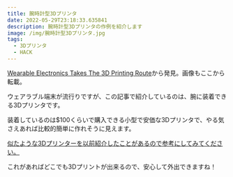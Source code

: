 ```yaml
---
title: 腕時計型3Dプリンタ
date: 2022-05-29T23:18:33.635841
description: 腕時計型3Dプリンタの作例を紹介します
image: /img/腕時計型3Dプリンタ.jpg
tags:
  - 3Dプリンタ
  - HACK
---
```

[Wearable Electronics Takes The 3D Printing Route](https://hackaday.com/2022/05/03/wearable-electronics-takes-the-3d-printing-route/)から発見。画像もここから転載。

ウェアラブル端末が流行りですが、この記事で紹介しているのは、腕に装着できる3Dプリンタです。

装着しているのは$100くらいで購入できる小型で安価な3Dプリンタで、やる気さえあれば比較的簡単に作れそうに見えます。

[似たような3Dプリンターを以前紹介したことがあるので参考にしてみてください。](../1万円台のかわいい3dプリンタeasythreedk5の実力は)

これがあればどこでも3Dプリントが出来るので、安心して外出できますね！

